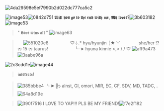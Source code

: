 
![4da29598e5ef7990b2d022dc777ca5c2](https://github.com/user-attachments/assets/c832586f-7327-4e93-9316-151c882d4d39)


![image53](https://github.com/user-attachments/assets/4f26c738-c7ff-4c20-ac72-de7b257908e8)![0842d751](https://github.com/user-attachments/assets/de190cd1-c7fb-4e58-9d9f-ed25f50f4b1c)
 𝖂𝖎𝖑𝖑 𝖞𝖔𝖚 𝖌𝖔 𝖙𝖔 𝖙𝖍𝖊 𝖊𝖓𝖉 𝖜𝖎𝖙𝖍 𝖒𝖊, 𝕸𝖞 𝖑𝖔𝖛𝖊𝖗?![3b603182](https://github.com/user-attachments/assets/e24f2ed6-ab7a-42f0-b2d4-885917c69a3d)
 ![image53](https://github.com/user-attachments/assets/4f26c738-c7ff-4c20-ac72-de7b257908e8) 



> " 𝕷𝖔𝖛𝖊 𝖜𝖎𝖓𝖘 𝖆𝖑𝖑 "
> ![image63](https://github.com/user-attachments/assets/0e93ae07-7560-49b7-9831-b76db7ac82fa)

>   ![551020e8](https://github.com/user-attachments/assets/9e5c2c21-d7dd-4dd7-bf8a-27bb575a149c)     ♡⊹.* hyu/hyunjin ┆★ ˙ᵕ˙
    she/her !? ᰔ 15 ᰔ taurus!
      ╰┈➤ hyuna kinnie >,< / / ♡ ![aff9a473](https://github.com/user-attachments/assets/0074aafe-fb08-43e1-a8fe-fed38e33f906)![3aabe96a](https://github.com/user-attachments/assets/03489fe6-0144-48f7-8dd5-7859cac51f53)



![2c3cdd1e](https://github.com/user-attachments/assets/5a21db1e-a7b2-4697-8aae-4ea51de4661e)![image44](https://github.com/user-attachments/assets/e58be33f-4245-4958-8bdf-0874158aa5d2)

> 𝖎𝖓𝖙𝖊𝖗𝖊𝖘𝖙𝖘!

>  ![385bbbe4](https://github.com/user-attachments/assets/f3dbaedc-2ae4-41b1-b75e-7a41c23e9a53)
╰ ➤ ᥫ᭡ alnst, GI, omori, MIR, EC, CF, SDV, MD, TADC, .![64a8d19e](https://github.com/user-attachments/assets/b6c11642-5306-4ecc-97c8-02d7a288a2ea)
>


> 
> ![390f7516](https://github.com/user-attachments/assets/74019d42-ae8d-404c-973c-a6a5a4ea4b7b)
I LOVE TO YAP!!! PLS BE MY FRIEND!![f7e2f182](https://github.com/user-attachments/assets/68c401ca-f895-4dde-ad84-0bb1398e8fb9)











